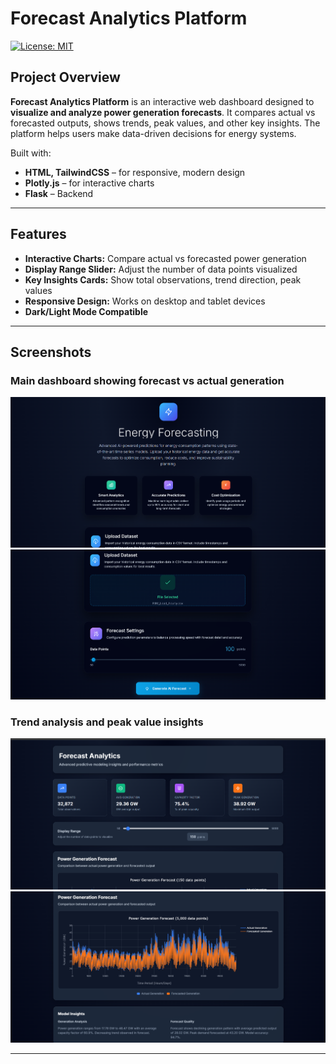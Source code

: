 # Forecast Analytics Platform

[![License: MIT](https://img.shields.io/badge/License-MIT-green.svg)](LICENSE)



## Project Overview
**Forecast Analytics Platform** is an interactive web dashboard designed to **visualize and analyze power generation forecasts**. It compares actual vs forecasted outputs, shows trends, peak values, and other key insights. The platform helps users make data-driven decisions for energy systems.  

Built with:
- **HTML, TailwindCSS** – for responsive, modern design  
- **Plotly.js** – for interactive charts  
- **Flask** – Backend

---

## Features
- **Interactive Charts:** Compare actual vs forecasted power generation  
- **Display Range Slider:** Adjust the number of data points visualized  
- **Key Insights Cards:** Show total observations, trend direction, peak values  
- **Responsive Design:** Works on desktop and tablet devices  
- **Dark/Light Mode Compatible**  

---

## Screenshots
<!-- Replace with your actual images -->
### Main dashboard showing forecast vs actual generation
![Dashboard Preview](Out_1.png)
![Dashboard Preview](Out_2.png)

### Trend analysis and peak value insights
![Dashboard Preview](Out_3.png)
![Trend Analysis](Out_4.png)


---

